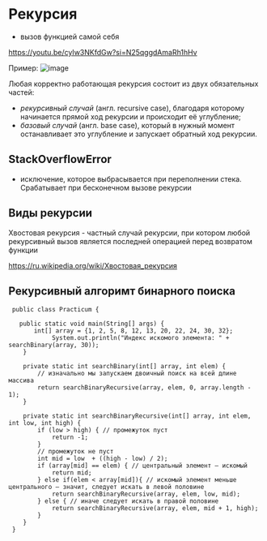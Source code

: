 # Рекурсия 
- вызов функцией самой себя

<https://youtu.be/cyIw3NKfdGw?si=N25qggdAmaRh1hHv>

Пример:
![image](https://github.com/user-attachments/assets/df894e45-7bb1-4827-b163-f534ad11a5c7)

Любая корректно работающая рекурсия состоит из двух обязательных частей:
 - *рекурсивный случай* (англ. recursive case), благодаря которому начинается прямой ход рекурсии и происходит
 её углубление;
- *базовый случай* (англ. base case), который в нужный момент останавливает это углубление и запускает обратный ход
   рекурсии.

## StackOverflowError
- исключение, которое выбрасывается при переполнении стека.
Срабатывает при бесконечном вызове рекурсии

## Виды рекурсии 
Хвостовая рекурсия - частный случай рекурсии, при котором любой рекурсивный вызов является последней операцией перед 
возвратом функции

<https://ru.wikipedia.org/wiki/Хвостовая_рекурсия>


## Рекурсивный алгоримт бинарного поиска

```
 public class Practicum {
 
   public static void main(String[] args) {
       int[] array = {1, 2, 5, 8, 12, 13, 20, 22, 24, 30, 32};
 			System.out.println("Индекс искомого элемента: " + searchBinary(array, 30));
 	}
 
 	private static int searchBinary(int[] array, int elem) {
 	    // изначально мы запускаем двоичный поиск на всей длине массива
 	    return searchBinaryRecursive(array, elem, 0, array.length - 1);
 	}
 	
 	private static int searchBinaryRecursive(int[] array, int elem, int low, int high) {
 	    if (low > high) { // промежуток пуст
 	        return -1;
 	    }
 	    // промежуток не пуст
 	    int mid = low  + ((high - low) / 2);
 	    if (array[mid] == elem) { // центральный элемент — искомый
 	        return mid;
 	    } else if(elem < array[mid]){ // искомый элемент меньше центрального — значит, следует искать в левой половине
 	        return searchBinaryRecursive(array, elem, low, mid);
 	    } else { // иначе следует искать в правой половине
 	        return searchBinaryRecursive(array, elem, mid + 1, high);
 	    }
 	}
 }
```
